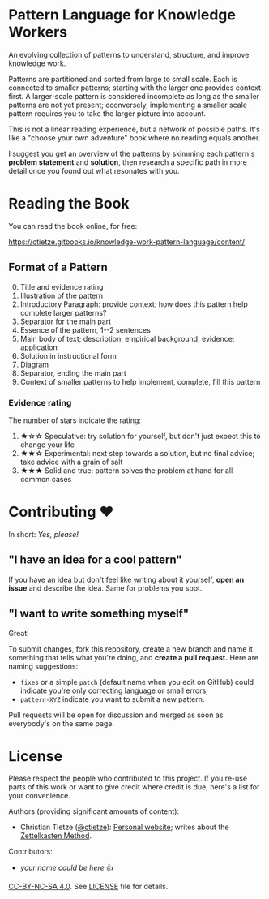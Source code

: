 # Pattern Language for Knowledge Workers

An evolving collection of patterns to understand, structure, and improve knowledge work.

Patterns are partitioned and sorted from large to small scale. Each is connected to smaller patterns; starting with the larger one provides context first. A larger-scale pattern is considered incomplete as long as the smaller patterns are not yet present; cconversely, implementing a smaller scale pattern requires you to take the larger picture into account.

This is not a linear reading experience, but a network of possible paths. It's like a "choose your own adventure" book where no reading equals another.

I suggest you get an overview of the patterns by skimming each pattern's **problem statement** and **solution**, then research a specific path in more detail once you found out what resonates with you.

# Reading the Book

You can read the book online, for free:

<https://ctietze.gitbooks.io/knowledge-work-pattern-language/content/>

## Format of a Pattern

0. Title and evidence rating
1. Illustration of the pattern
2. Introductory Paragraph: provide context; how does this pattern help complete larger patterns?
3. Separator for the main part
4. Essence of the pattern, 1--2 sentences
5. Main body of text; description; empirical background; evidence; application
6. Solution in instructional form
7. Diagram
8. Separator, ending the main part
9. Context of smaller patterns to help implement, complete, fill this pattern

### Evidence rating

The number of stars indicate the rating:

1. ★☆☆ Speculative: try solution for yourself, but don't just expect this to change your life
2. ★★☆ Experimental: next step towards a solution, but no final advice; take advice with a grain of salt
3. ★★★ Solid and true: pattern solves the problem at hand for all common cases

# Contributing ❤️

In short: _Yes, please!_

## "I have an idea for a cool pattern"

If you have an idea but don't feel like writing about it yourself, **open an issue** and describe the idea. Same for problems you spot.


## "I want to write something myself"

Great!

To submit changes, fork this repository, create a new branch and name it something that tells what you're doing, and **create a pull request.** Here are naming suggestions:

* `fixes` or a simple `patch` (default name when you edit on GitHub) could indicate you're only correcting language or small errors;
* `pattern-XYZ` indicate you want to submit a new pattern.

Pull requests will be open for discussion and merged as soon as everybody's on the same page.


# License

Please respect the people who contributed to this project. If you re-use parts of this work or want to give credit where credit is due, here's a list for your convenience.

Authors (providing significant amounts of content):

* Christian Tietze ([@ctietze](http://twitter.com/ctietze)): [Personal website](https://christiantietze.de/); writes about the [Zettelkasten Method](http://zettelkasten.de/).

Contributors:

* _your name could be here_ 👍

[CC-BY-NC-SA 4.0](https://creativecommons.org/licenses/by-nc-sa/4.0/). See [LICENSE](LICENSE.md) file for details.
